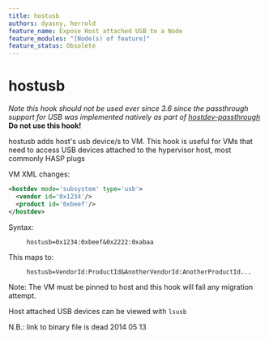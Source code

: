 ```yaml
---
title: hostusb
authors: dyasny, herrold
feature_name: Expose Host attached USB to a Node
feature_modules: "[Node(s) of feature]"
feature_status: Obsolete
---
```


# hostusb

*Note this hook should not be used ever since 3.6 since the passthrough support for USB was implemented natively as part of [hostdev-passthrough](/develop/release-management/features/virt/hostdev-passthrough.html)*<br>
**Do not use this hook!**

hostusb adds host's usb device/s to VM. This hook is useful for VMs that need to access USB devices attached to the hypervisor host, most commonly HASP plugs

VM XML changes:

```xml
<hostdev mode='subsystem' type='usb'>
  <vendor id='0x1234'/>
  <product id='0xbeef'/>
</hostdev>
```

Syntax:

         hostusb=0x1234:0xbeef&0x2222:0xabaa

This maps to:

         hostusb=VendorId:ProductId&AnotherVendorId:AnotherProductId...

Note: The VM must be pinned to host and this hook will fail any migration attempt.

Host attached USB devices can be viewed with `lsusb`

N.B.: link to binary file is dead 2014 05 13

